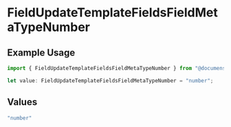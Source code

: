 # FieldUpdateTemplateFieldsFieldMetaTypeNumber

## Example Usage

```typescript
import { FieldUpdateTemplateFieldsFieldMetaTypeNumber } from "@documenso/sdk-typescript/models/operations";

let value: FieldUpdateTemplateFieldsFieldMetaTypeNumber = "number";
```

## Values

```typescript
"number"
```